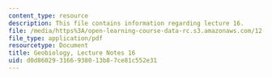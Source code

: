 ```yaml
---
content_type: resource
description: This file contains information regarding lecture 16.
file: /media/https%3A/open-learning-course-data-rc.s3.amazonaws.com/12-007-geobiology-spring-2013/d0d860293166938013b87ce81c552e31_MIT12_007S13_Lec16.pdf
file_type: application/pdf
resourcetype: Document
title: Geobiology, Lecture Notes 16
uid: d0d86029-3166-9380-13b8-7ce81c552e31
---
```

